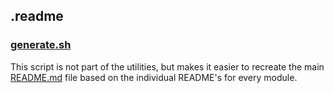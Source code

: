 ## .readme

### [generate.sh](../.readme/generate.sh)

This script is not part of the utilities, but makes it easier to recreate the main [README.md](../README.md) file based on the individual README's for every module.
